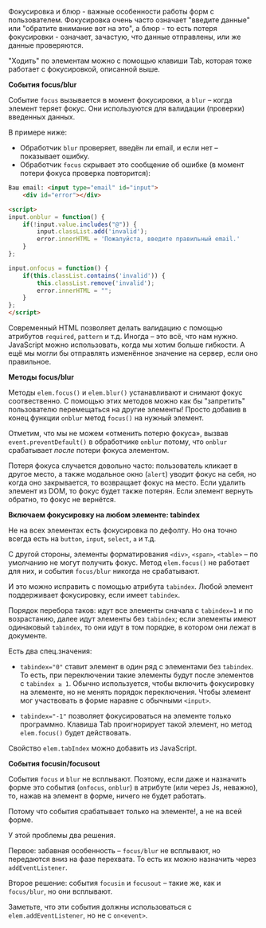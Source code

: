 Фокусировка и блюр - важные особенности работы форм с пользователем. Фокусировка очень часто означает "введите данные" или "обратите внимание вот на это", а блюр - то есть потеря фокусировки - означает, зачастую, что данные отправлены, или же данные проверяются.

"Ходить" по элементам можно с помощью клавиши Tab, которая тоже работает с фокусировкой, описанной выше.

**События focus/blur**

Событие `focus` вызывается в момент фокусировки, а `blur` – когда элемент теряет фокус. Они используются для валидации (проверки) введенных данных.

В примере ниже:

-   Обработчик `blur` проверяет, введён ли email, и если нет – показывает ошибку.
-   Обработчик `focus` скрывает это сообщение об ошибке (в момент потери фокуса проверка повторится):

```html
Ваш email: <input type="email" id="input">
	<div id="error"></div>

<script>
input.onblur = function() {
	if(!input.value.includes("@")) {
		input.classList.add('invalid');
		error.innerHTML = 'Пожалуйста, введите правильный email.'
	}
};

input.onfocus = function() {
	if(this.classList.contains('invalid')) {
		this.classList.remove('invalid');
		error.innerHTML = "";
	}
};
</script>
```

Современный HTML позволяет делать валидацию с помощью атрибутов `required`, `pattern` и т.д. Иногда – это всё, что нам нужно. JavaScript можно использовать, когда мы хотим больше гибкости. А ещё мы могли бы отправлять изменённое значение на сервер, если оно правильное.

**Методы focus/blur**

Методы `elem.focus()` и `elem.blur()` устанавливают и снимают фокус соотвественно.
С помощью этих методов можно как бы "запретить" пользователю перемещаться на другие элементы! Просто добавив в конец функции `onblur` метод `focus()` на нужный элемент.

Отметим, что мы не можем «отменить потерю фокуса», вызвав `event.preventDefault()` в обработчике `onblur` потому, что `onblur` срабатывает _после_ потери фокуса элементом.

Потеря фокуса случается довольно часто: пользователь кликает в другое место, а также модальное окно (`alert`) уводит фокус на себя, но когда оно закрывается, то возвращает фокус на место.
Если удалить элемент из DOM, то фокус будет также потерян. Если элемент вернуть обратно, то фокус не вернётся.

**Включаем фокусировку на любом элементе: tabindex**

Не на всех элементах есть фокусировка по дефолту. Но она точно всегда есть на `button`, `input`, `select`, `a` и т.д.

С другой стороны, элементы форматирования `<div>`, `<span>`, `<table>` – по умолчанию не могут получить фокус. Метод `elem.focus()` не работает для них, и события `focus/blur` никогда не срабатывают.

И это можно исправить с помощью атрибута `tabindex`. Любой элемент поддерживает фокусировку, если имеет `tabindex`. 

Порядок перебора таков: идут все элементы сначала с `tabindex=1` и по возрастанию, далее идут элементы без `tabindex`; если элементы имеют одинаковый `tabindex`, то они идут в том порядке, в котором они лежат в документе.

Есть два спец.значения:
- `tabindex="0"` ставит элемент в один ряд с элементами без `tabindex`. То есть, при переключении такие элементы будут после элементов с `tabindex ≥ 1`.
Обычно используется, чтобы включить фокусировку на элементе, но не менять порядок переключения. Чтобы элемент мог участвовать в форме наравне с обычными `<input>`.

- `tabindex="-1"` позволяет фокусироваться на элементе только программно. Клавиша Tab проигнорирует такой элемент, но метод `elem.focus()` будет действовать.

Свойство `elem.tabIndex` можно добавить из JavaScript.

**События focusin/focusout**

События `focus` и `blur` не всплывают. Поэтому, если даже и назначить форме это события (`onfocus`, `onblur`) в атрибуте (или через Js, неважно), то, нажав на элемент в форме, ничего не будет работать.

Потому что события срабатывает только на элементе!, а не на всей форме.

У этой проблемы два решения.

Первое: забавная особенность – `focus/blur` не всплывают, но передаются вниз на фазе перехвата. То есть их можно назначить через `addEventListener`.

Второе решение: события `focusin` и `focusout` – такие же, как и `focus/blur`, но они всплывают.

Заметьте, что эти события должны использоваться с `elem.addEventListener`, но не с `on<event>`.